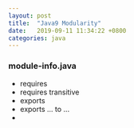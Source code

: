 ```yaml
---
layout: post
title:  "Java9 Modularity"
date:   2019-09-11 11:34:22 +0800
categories: java
---
```


### module-info.java
* requires
* requires transitive
* exports   
* exports  ... to ...
* 
